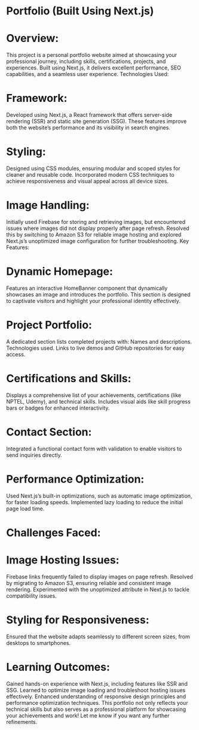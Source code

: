 # Portfolio (Built Using Next.js)

# Overview:

This project is a personal portfolio website aimed at showcasing your professional journey, including skills, certifications, projects, and experiences.
Built using Next.js, it delivers excellent performance, SEO capabilities, and a seamless user experience.
Technologies Used:

# Framework:

Developed using Next.js, a React framework that offers server-side rendering (SSR) and static site generation (SSG). These features improve both the website’s performance and its visibility in search engines.

# Styling:

Designed using CSS modules, ensuring modular and scoped styles for cleaner and reusable code.
Incorporated modern CSS techniques to achieve responsiveness and visual appeal across all device sizes.

# Image Handling:

Initially used Firebase for storing and retrieving images, but encountered issues where images did not display properly after page refresh.
Resolved this by switching to Amazon S3 for reliable image hosting and explored Next.js’s unoptimized image configuration for further troubleshooting.
Key Features:

# Dynamic Homepage:

Features an interactive HomeBanner component that dynamically showcases an image and introduces the portfolio.
This section is designed to captivate visitors and highlight your professional identity effectively.

# Project Portfolio:

A dedicated section lists completed projects with:
Names and descriptions.
Technologies used.
Links to live demos and GitHub repositories for easy access.

# Certifications and Skills:

Displays a comprehensive list of your achievements, certifications (like NPTEL, Udemy), and technical skills.
Includes visual aids like skill progress bars or badges for enhanced interactivity.

# Contact Section:

Integrated a functional contact form with validation to enable visitors to send inquiries directly.

# Performance Optimization:

Used Next.js’s built-in optimizations, such as automatic image optimization, for faster loading speeds.
Implemented lazy loading to reduce the initial page load time.

# Challenges Faced:

# Image Hosting Issues:

Firebase links frequently failed to display images on page refresh.
Resolved by migrating to Amazon S3, ensuring reliable and consistent image rendering.
Experimented with the unoptimized attribute in Next.js to tackle compatibility issues.

# Styling for Responsiveness:

Ensured that the website adapts seamlessly to different screen sizes, from desktops to smartphones.

# Learning Outcomes:

Gained hands-on experience with Next.js, including features like SSR and SSG.
Learned to optimize image loading and troubleshoot hosting issues effectively.
Enhanced understanding of responsive design principles and performance optimization techniques.
This portfolio not only reflects your technical skills but also serves as a professional platform for showcasing your achievements and work! Let me know if you want any further refinements.
